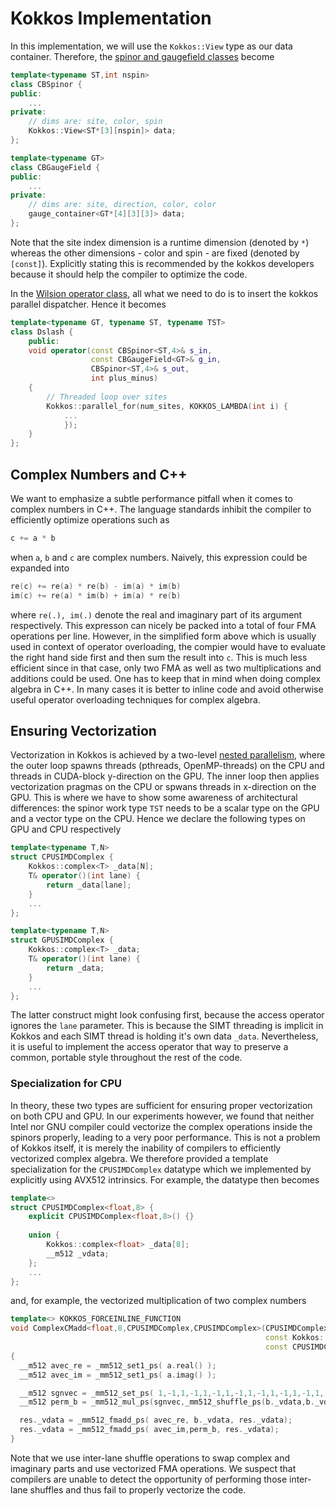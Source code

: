 # Kokkos Implementation

In this implementation, we will use the ```Kokkos::View``` type as our data container. Therefore, the [spinor and gaugefield classes](./code_structure.md#Data_Primitives) become

```C++
template<typename ST,int nspin> 
class CBSpinor {
public: 
    ...
private:
    // dims are: site, color, spin
    Kokkos::View<ST*[3][nspin]> data;
};

template<typename GT> 
class CBGaugeField {
public:
    ...
private:
    // dims are: site, direction, color, color
    gauge_container<GT*[4][3][3]> data;
};
```

Note that the site index dimension is a runtime dimension (denoted by ```*```) whereas the other dimensions - color and spin - are fixed (denoted by ```[const]```). Explicitly stating this is recommended by the kokkos developers because it should help the compiler to optimize the code. 

In the [Wilsion operator class](./code_structure.md#wilson_operator), all what we need to do is to insert the kokkos parallel dispatcher. Hence it becomes

```C++
template<typename GT, typename ST, typename TST>
class Dslash {
    public:
    void operator(const CBSpinor<ST,4>& s_in,
                  const CBGaugeField<GT>& g_in,
                  CBSpinor<ST,4>& s_out,
                  int plus_minus) 
    {
        // Threaded loop over sites
        Kokkos::parallel_for(num_sites, KOKKOS_LAMBDA(int i) {
            ...
            });
    }
};
```

## Complex Numbers and C++
We want to emphasize a subtle performance pitfall when it comes to complex numbers in C++. The language standards inhibit the compiler to efficiently optimize operations such as 

```C++
c += a * b
``` 

when ```a```, ```b``` and ```c``` are complex numbers. Naively, this expression could be expanded into 

```C++
re(c) += re(a) * re(b) - im(a) * im(b)
im(c) += re(a) * im(b) + im(a) * re(b)
``` 

where ```re(.), im(.)``` denote the real and imaginary part of its argument respectively. This expresson can nicely be packed into a total of four FMA operations per line. However, in the simplified form above which is usually used in context of operator overloading, the compier would have to evaluate the right hand side first and then sum the result into ```c```. This is much less efficient since in that case, only two FMA as well as two multiplications and additions could be used. One has to keep that in mind when doing complex algebra in C++. In many cases it is better to inline code and avoid otherwise useful operator overloading techniques for complex algebra.

## Ensuring Vectorization
Vectorization in Kokkos is achieved by a two-level [nested parallelism](../../perfport/frameworks/kokkos.md#nested-parallelism), where the outer loop spawns threads (pthreads, OpenMP-threads) on the CPU and threads in CUDA-block y-direction on the GPU. The inner loop then applies vectorization pragmas on the CPU or spwans threads in x-direction on the GPU. This is where we have to show some awareness of architectural differences: the spinor work type ```TST``` needs to be a scalar type on the GPU and a vector type on the CPU. Hence we declare the following types on GPU and CPU respectively

```C++
template<typename T,N> 
struct CPUSIMDComplex {
    Kokkos::complex<T> _data[N];
    T& operator()(int lane) {
        return _data[lane];
    }
    ...
};

template<typename T,N> 
struct GPUSIMDComplex {
    Kokkos::complex<T> _data;
    T& operator()(int lane) {
        return _data;
    }
    ...
};
```

The latter construct might look confusing first, because the access operator ignores the ```lane``` parameter. This is because the SIMT threading is implicit in Kokkos and each SIMT thread is holding it's own data ```_data```. Nevertheless, it is useful to implement the access operator that way to preserve a common, portable style throughout the rest of the code.


### Specialization for CPU
In theory, these two types are sufficient for ensuring proper vectorization on both CPU and GPU. In our experiments however, we found that neither Intel nor GNU compiler could vectorize the complex operations inside the spinors properly, leading to a very poor performance. This is not a problem of Kokkos itself, it is merely the inability of compilers to efficiently vectorized complex algebra.
We therefore provided a template  specialization for the ```CPUSIMDComplex``` datatype which we implemented by explicitly using AVX512 intrinsics. For example, the datatype then becomes

```C++
template<>
struct CPUSIMDComplex<float,8> {
    explicit CPUSIMDComplex<float,8>() {}
    
    union {
        Kokkos::complex<float> _data[8];
        __m512 _vdata;
    };
    ...
};
```

and, for example, the vectorized multiplication of two complex numbers

```C++
template<> KOKKOS_FORCEINLINE_FUNCTION
void ComplexCMadd<float,8,CPUSIMDComplex,CPUSIMDComplex>(CPUSIMDComplex<float,8>& res,
                                                         const Kokkos::complex<float>& a,
                                                         const CPUSIMDComplex<float,8>& b)
{
  __m512 avec_re = _mm512_set1_ps( a.real() );
  __m512 avec_im = _mm512_set1_ps( a.imag() );

  __m512 sgnvec = _mm512_set_ps( 1,-1,1,-1,1,-1,1,-1,1,-1,1,-1,1,-1,1,-1);
  __m512 perm_b = _mm512_mul_ps(sgnvec,_mm512_shuffle_ps(b._vdata,b._vdata,0xb1));

  res._vdata = _mm512_fmadd_ps( avec_re, b._vdata, res._vdata);
  res._vdata = _mm512_fmadd_ps( avec_im,perm_b, res._vdata);
}
```

Note that we use inter-lane shuffle operations to swap complex and imaginary parts and use vectorized FMA operations. We suspect that compilers are unable to detect the opportunity of performing those inter-lane shuffles and thus fail to properly vectorize the code.
